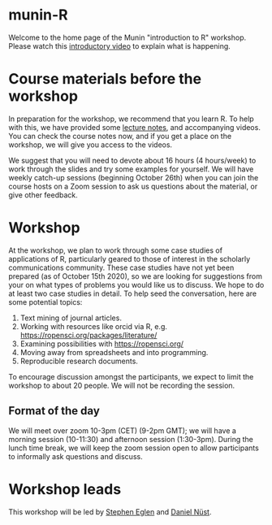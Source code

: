 # munin-R

Welcome to the home page of the Munin "introduction to R" workshop.
Please watch this [introductory video](...) to explain what is happening.

# Course materials before the workshop

In preparation for the workshop, we recommend that you learn R.  To
help with this, we have provided some [lecture
notes](https://github.com/lgatto/spr/blob/master/2020/spr-revised.pdf),
and accompanying videos.  You can check the course notes now, and if
you get a place on the workshop, we will give you access to the
videos.

We suggest that you will need to devote about 16 hours (4 hours/week)
to work through the slides and try some examples for yourself.  We
will have weekly catch-up sessions (beginning October 26th) when you
can join the course hosts on a Zoom session to ask us questions about
the material, or give other feedback.

# Workshop

At the workshop, we plan to work through some case studies of
applications of R, particularly geared to those of interest in the
scholarly communications community.  These case studies have not yet
been prepared (as of October 15th 2020), so we are looking for suggestions
from your on what types of problems you would like us to discuss.  We
hope to do at least two case studies in detail.  To help seed the
conversation, here are some potential topics:

1. Text mining of journal articles.
2. Working with resources like orcid via R, e.g. https://ropensci.org/packages/literature/
3. Examining possibilities with https://ropensci.org/
4. Moving away from spreadsheets and into programming.
5. Reproducible research documents.

To encourage discussion amongst the participants, we expect to limit
the workshop to about 20 people.  We will not be recording the session.

## Format of the day

We will meet over zoom 10-3pm (CET) (9-2pm GMT); we will have
a morning session (10-11:30) and afternoon session (1:30-3pm).  During
the lunch time break, we will keep the zoom session open to allow
participants to informally ask questions and discuss.


# Workshop leads

This workshop will be led by [Stephen Eglen](https://sje30.github.io)
and [Daniel Nüst](https://nuest.staff.ifgi.de/).

